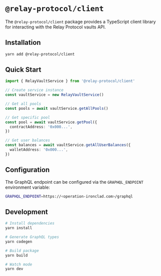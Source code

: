 # `@relay-protocol/client`

The `@relay-protocol/client` package provides a TypeScript client library for interacting with the Relay Protocol vaults API.

## Installation

```bash
yarn add @relay-protocol/client
```

## Quick Start

```typescript
import { RelayVaultService } from '@relay-protocol/client'

// Create service instance
const vaultService = new RelayVaultService()

// Get all pools
const pools = await vaultService.getAllPools()

// Get specific pool
const pool = await vaultService.getPool({
  contractAddress: '0x000...',
})

// Get user balances
const balances = await vaultService.getAllUserBalances({
  walletAddress: '0x000...',
})
```

## Configuration

The GraphQL endpoint can be configured via the `GRAPHQL_ENDPOINT` environment variable:

```bash
GRAPHQL_ENDPOINT=https://<operation-ironclad.com>/graphql
```

## Development

```bash
# Install dependencies
yarn install

# Generate GraphQL types
yarn codegen

# Build package
yarn build

# Watch mode
yarn dev
```
